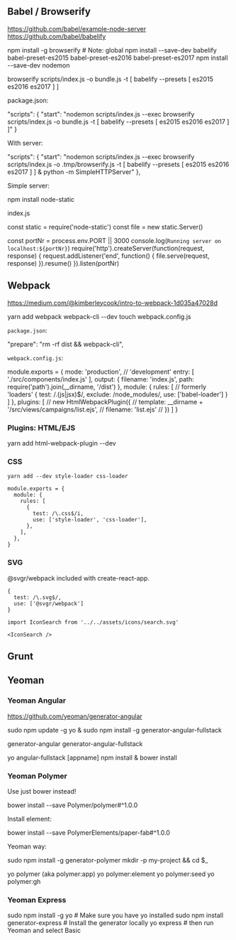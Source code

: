 ## Babel / Browserify

https://github.com/babel/example-node-server
https://github.com/babel/babelify

  npm install -g browserify # Note: global
  npm install --save-dev babelify babel-preset-es2015 babel-preset-es2016 babel-preset-es2017
  npm install --save-dev nodemon

  browserify scripts/index.js -o bundle.js -t [ babelify --presets [ es2015 es2016 es2017 ] ]

package.json:

  "scripts": {
    "start": "nodemon scripts/index.js --exec browserify scripts/index.js -o bundle.js -t [ babelify --presets [ es2015 es2016 es2017 ] ]"
  }

With server:

  "scripts": {
    "start": "nodemon scripts/index.js --exec browserify scripts/index.js -o .tmp/browserify.js -t [ babelify --presets [ es2015 es2016 es2017 ] ] & python -m SimpleHTTPServer"
  },

Simple server:

  npm install node-static

index.js

  const static = require('node-static')
  const file = new static.Server()

  const portNr = process.env.PORT || 3000
  console.log(`Running server on localhost:${portNr}`)
  require('http').createServer(function(request, response) {
    request.addListener('end', function() {
      file.serve(request, response)
    }).resume()
  }).listen(portNr)


## Webpack

https://medium.com/@kimberleycook/intro-to-webpack-1d035a47028d

  yarn add webpack webpack-cli --dev
  touch webpack.config.js

`package.json`:

  "prepare": "rm -rf dist && webpack-cli",

`webpack.config.js`:

  module.exports = {
    mode: 'production', // 'development'
    entry: [
      './src/components/index.js'
    ],
    output: {
      filename: 'index.js',
      path: require('path').join(__dirname, '/dist')
    },
    module: {
      rules: [ // formerly 'loaders'
        {
          test: /\.(js|jsx)$/,
          exclude: /node_modules/,
          use: ['babel-loader']
        }
      ]
    },
    plugins: [
      // new HtmlWebpackPlugin({
      //   template: __dirname + '/src/views/campaigns/list.ejs',
      //   filename: 'list.ejs'
      // })
    ]
  }


### Plugins: HTML/EJS

  yarn add html-webpack-plugin --dev

### CSS

	yarn add --dev style-loader css-loader

	module.exports = {
	  module: {
	    rules: [
	      {
	        test: /\.css$/i,
	        use: ['style-loader', 'css-loader'],
	      },
	    ],
	  },
	}

### SVG

@svgr/webpack included with create-react-app.

    {
      test: /\.svg$/,
      use: ['@svgr/webpack']
    }

    import IconSearch from '../../assets/icons/search.svg'

    <IconSearch />

## Grunt

## Yeoman

### Yeoman Angular

https://github.com/yeoman/generator-angular

  sudo npm update -g yo & sudo npm install -g generator-angular-fullstack

generator-angular
generator-angular-fullstack

  yo angular-fullstack [appname]
  npm install & bower install

### Yeoman Polymer

Use just bower instead!

  bower install --save Polymer/polymer#^1.0.0

Install element:

  bower install --save PolymerElements/paper-fab#^1.0.0

Yeoman way:

  sudo npm install -g generator-polymer
  mkdir -p my-project && cd $_

  yo polymer (aka polymer:app)
  yo polymer:element
  yo polymer:seed
  yo polymer:gh

### Yeoman Express

  sudo npm install -g yo # Make sure you have yo installed
  sudo npm install generator-express # Install the generator locally
  yo express # then run Yeoman and select Basic
